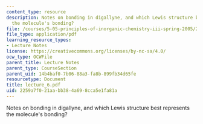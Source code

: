 ```yaml
---
content_type: resource
description: Notes on bonding in digallyne, and which Lewis structure best represents
  the molecule's bonding?
file: /courses/5-05-principles-of-inorganic-chemistry-iii-spring-2005/2259a7f021aabb384a698cca5e1fa81a_lecture_6.pdf
file_type: application/pdf
learning_resource_types:
- Lecture Notes
license: https://creativecommons.org/licenses/by-nc-sa/4.0/
ocw_type: OCWFile
parent_title: Lecture Notes
parent_type: CourseSection
parent_uid: 14b4baf0-7b06-88a3-fa8b-899fb34d65fe
resourcetype: Document
title: lecture_6.pdf
uid: 2259a7f0-21aa-bb38-4a69-8cca5e1fa81a
---
```

Notes on bonding in digallyne, and which Lewis structure best represents the molecule's bonding?